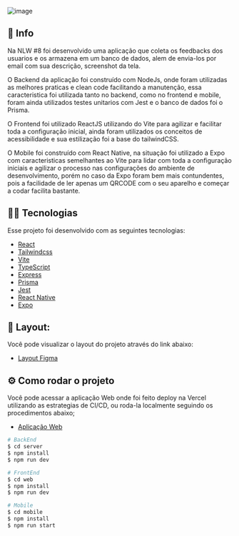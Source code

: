 
![image](https://user-images.githubusercontent.com/71537090/167278997-56d6c6a9-e477-4910-b512-23feb2fff54f.png)

## 🚀 Info

Na NLW #8 foi desenvolvido uma aplicação que coleta os feedbacks dos usuarios e os armazena em um banco de dados, alem de envia-los por email com sua descrição, screenshot da tela.

O Backend da aplicação foi construído com NodeJs, onde foram utilizadas as melhores praticas e clean code facilitando a manutenção, essa caracteristica foi utilizada tanto no backend, como no frontend e mobile, foram ainda utilizados testes unitarios com Jest e o banco de dados foi o Prisma.

O Frontend foi utilizado ReactJS utilizando do Vite para agilizar e facilitar toda a configuração inicial, ainda foram utilizados os conceitos de acessibilidade e sua estilização foi a base do tailwindCSS.

O Mobile foi construído com React Native, na situação foi utilizado a Expo com caracteristicas semelhantes ao Vite para lidar com toda a configuração iniciais e agilizar o processo nas configurações do ambiente de desenvolvimento, porém no caso da Expo foram bem mais contundentes, pois a facilidade de ler apenas um QRCODE com o seu aparelho e começar a codar facilita bastante.


## 👨‍💻 Tecnologias

Esse projeto foi desenvolvido com as seguintes tecnologias:

- [React](https://reactjs.org)
- [Tailwindcss](https://tailwindcss.com)
- [Vite](https://vitejs.dev)
- [TypeScript](https://www.typescriptlang.org)
- [Express](https://expressjs.com/pt-br)
- [Prisma](https://www.prisma.io)
- [Jest](https://jestjs.io)
- [React Native](https://reactnative.dev/)
- [Expo](https://expo.dev/)

## 🔖 Layout:

Você pode visualizar o layout do projeto através do link abaixo:

- [Layout Figma](https://www.figma.com/community/file/1102912516166573468/Feedback-Widget)

## ⚙️ Como rodar o projeto

Você pode acessar a aplicação Web onde foi feito deploy na Vercel utilizando as estrategias de CI/CD, ou roda-la localmente seguindo os procedimentos abaixo;
- [Aplicação Web](https://feedback-project-xi.vercel.app)

```sh
# BackEnd
$ cd server
$ npm install
$ npm run dev
```

```sh
# FrontEnd
$ cd web
$ npm install
$ npm run dev
```

```sh
# Mobile
$ cd mobile
$ npm install
$ npm run start

```

